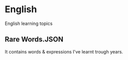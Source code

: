 # English
English learning topics


## Rare Words.JSON

It contains words & expressions I've learnt trough years. 
